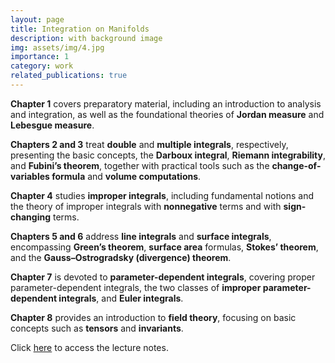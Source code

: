 ```yaml
---
layout: page
title: Integration on Manifolds
description: with background image
img: assets/img/4.jpg
importance: 1
category: work
related_publications: true
---
```


**Chapter 1** covers preparatory material, including an introduction to analysis and integration, as well as the foundational theories of **Jordan measure** and **Lebesgue measure**.

**Chapters 2 and 3** treat **double** and **multiple integrals**, respectively, presenting the basic concepts, the **Darboux integral**, **Riemann integrability**, and **Fubini’s theorem**, together with practical tools such as the **change-of-variables formula** and **volume computations**.

**Chapter 4** studies **improper integrals**, including fundamental notions and the theory of improper integrals with **nonnegative** terms and with **sign-changing** terms.

**Chapters 5 and 6** address **line integrals** and **surface integrals**, encompassing **Green’s theorem**, **surface area** formulas, **Stokes’ theorem**, and the **Gauss–Ostrogradsky (divergence) theorem**.

**Chapter 7** is devoted to **parameter-dependent integrals**, covering proper parameter-dependent integrals, the two classes of **improper parameter-dependent integrals**, and **Euler integrals**.

**Chapter 8** provides an introduction to **field theory**, focusing on basic concepts such as **tensors** and **invariants**.

Click [here](https://galobelwang.github.io/file/IntonManifolds.pdf) to access the lecture notes.
